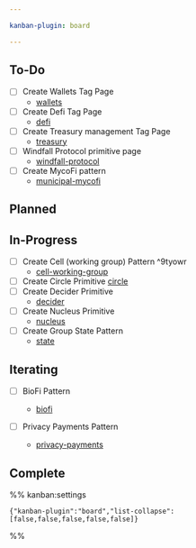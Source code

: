 ```yaml
---

kanban-plugin: board

---
```


## To-Do

- [ ] Create Wallets Tag Page
	- [wallets](tags/wallets.md)
- [ ] Create Defi Tag Page
	- [defi](tags/defi.md)
- [ ] Create Treasury management Tag Page
	- [treasury](tags/treasury.md)
- [ ] Windfall Protocol primitive page
	- [windfall-protocol](artifacts/primitives/windfall-protocol.md)
- [ ] Create MycoFi pattern
	- [municipal-mycofi](notes/rpp/working-docs/municipal-mycofi.md)


## Planned



## In-Progress

- [ ] Create Cell (working group) Pattern ^9tyowr
	- [cell-working-group](notes/dao-primitives/patterns/collaboration-scale-patterns/cell-working-group.md)
- [ ] Create Circle Primitive [circle](notes/dao-primitives/patterns/collaboration-scale-patterns/circle.md)
- [ ] Create Decider Primitive 
	- [decider](notes/dao-primitives/patterns/collaboration-scale-patterns/decider.md)
- [ ] Create Nucleus Primitive
	- [nucleus](notes/dao-primitives/patterns/collaboration-scale-patterns/nucleus.md)
- [ ] Create Group State Pattern
	- [state](notes/rpp/working-docs/state.md)


## Iterating

- [ ] BioFi Pattern
	
	- [biofi](notes/rpp/working-docs/biofi.md)
- [ ] Privacy Payments Pattern
	- [privacy-payments](notes/rpp/working-docs/privacy-payments.md)


## Complete





%% kanban:settings
```
{"kanban-plugin":"board","list-collapse":[false,false,false,false,false]}
```
%%